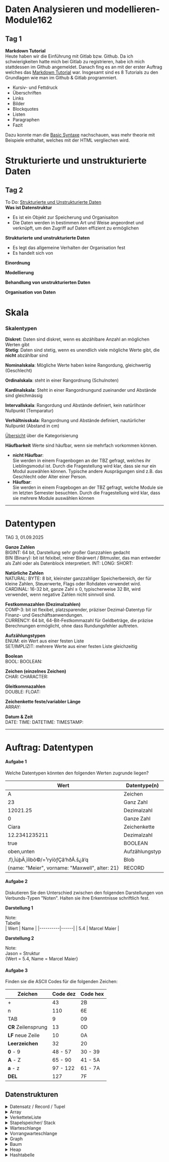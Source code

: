 # Daten Analysieren und modellieren-Module162
Tag 1
--------
**Markdown Tutorial**  
Heute haben wir die Einführung mit Gitlab bzw. Github. Da ich schwierigkeiten hatte mich bei Gitlab zu registrieren, habe ich mich stattdessen im Github angemeldet.
Danach fing es an mit der erster Auftrag welches das [Markdown Tutorial](https://www.markdowntutorial.com/de/) war.
Insgesamt sind es 8 Tutorials zu den Grundlagen wie man im Github & Gitlab programmiert.
* Kursiv- und Fettdruck
* Überschriften
* Links
* Bilder
* Blockquotes
* Listen
* Paragraphen
* Fazit  

Dazu konnte man die [Basic Syntaxe](https://www.markdownguide.org/basic-syntax/) nachschauen, was mehr theorie mit Beispiele enthaltet, welches mit der HTML vergliechen wird.


# Strukturierte und unstrukturierte Daten  
Tag 2
--------

To Do:
[Strukturierte und Unstrukturierte Daten](https://gitlab.com/ch-tbz-it/Stud/m162/-/blob/main/Daten_Formate/StrukturierteDaten.md?plain=0)  
**Was ist Datenstruktur**  
* Es ist ein Objekt zur Speicherung und Organisaiton
* Die Daten werden in bestimmen Art und Weise angeordnet und verknüpft, um den Zugriff auf Daten effizient zu ermöglichen

**Strukturierte und unstrukturierte Daten**
* Es legt das allgemeine Verhalten der Organisation fest
* Es handelt sich von

**Einordnung**

**Modellierung**

**Behandlung von unstrukturierten Daten**

**Organisation von Daten**

# Skala
### Skalentypen
**Diskret**:
Daten sind diskret, wenn es abzählbare Anzahl an möglichen Werten gibt  
**Stetig**:
Daten sind stetig, wenn es unendlich viele mögliche Werte gibt, die **nicht** abzählbar sind

**Nominalskala**: Mögliche Werte haben keine Rangordung, gleichwertig (Geschlecht)

**Ordinalskala**: steht in einer Rangordnung (Schulnoten)

**Kardinalskala**: Steht in einer Rangordnungund zueinander und Abstände sind gleichmässig 

**Intervallskala**: Rangordung und Abstände definiert, kein natürlihcer Nullpunkt (Temparatur)

**Verhältnisskala**: Rangordnung und Abstände definiert, nautürlicher Nullpunkt (Abstand in cm)

[Übersicht](https://gitlab.com/ch-tbz-it/Stud/m162/-/raw/main/Daten_Formate/images/Skalenniveaus.jpg) über die Kategorisierung

**Häufbarkeit**
Werte sind häufbar, wenn sie mehrfach vorkommen können.  
* **nicht Häufbar**:  
  Sie werden in einem Fragenbogen an der TBZ gefragt, welches ihr Lieblingsmodul ist.
  Durch die Fragestellung wird klar, dass sie nur ein Modul auswählen können. Typische andere
  Ausprägungen sind z.B. das Geschlecht oder Alter einer Person.
* **Häufbar**:  
  Sie werden in einem Fragebogen an der TBZ gefragt, welche Module sie im letzten
  Semester besuchten.
  Durch die Fragestellung wird klar, dass sie mehrere Module auswählen können

-------

# Datentypen
TAG 3, 01.09.2025

**Ganze Zahlen**   
BIGINT: 64 bit, Darstellung sehr großer Ganzzahlen gedacht  
BIN (Binary): bit ist felxibel, reiner Binärwert / Bitmuster, das man entweder als Zahl oder als Datenblock interpretiert.
INT: 
LONG:
SHORT:

**Natürliche Zahlen**   
NATURAL:
BYTE: 8 bit, kleinster ganzzahliger Speicherbereich, der für kleine Zahlen, Steuerwerte, Flags oder Rohdaten verwendet wird.  
CARDINAL: 16-32 bit, ganze Zahl ≥ 0, typischerweise 32 Bit, wird verwendet, wenn negative Zahlen nicht sinnvoll sind.

**Festkommazahlen (Dezimalzahlen)**   
COMP-3: bit ist flexibel, platzsparender, präziser Dezimal-Datentyp für Finanz- und Geschäftsanwendungen.  
CURRENCY: 64 bit, 64-Bit-Festkommazahl für Geldbeträge, die präzise Berechnungen ermöglicht, ohne dass Rundungsfehler auftreten.

**Aufzählungstypen**   
ENUM: ein Wert aus einer festen Liste  
SET/IMPLIZIT: mehrere Werte aus einer festen Liste gleichzeitig

**Boolean**   
BOOL:
BOOLEAN:

**Zeichen (einzelnes Zeichen)**   
CHAR:
CHARACTER:

**Gleitkommazahlen**   
DOUBLE:
FLOAT:

**Zeichenkette feste/variabler Länge**  
ARRAY:

**Datum & Zeit**  
DATE:
TIME:
DATETIME:
TIMESTAMP:

---------

# Auftrag: Datentypen

#### Aufgabe 1

Welche Datentypen könnten den folgenden Werten zugrunde liegen?

| Wert                                           | Datentype(n) |
| ---------------------------------------------- | ------------ |
| A                                              |  Zeichen      |
| 23                                             |  Ganz Zahl     |
| 12021.25                                       |  Dezimalzahl     |
| 0                                              |  Ganze Zahl   |
| Ciara                                          |  Zeichenkette        |
| 12.2341235211                                  |  Dezimalzahl             |
| true                                           |  BOOLEAN     |
| oben,unten                                     |  Aufzählungstyp         |
| .f},ÌúþÃ¸ìîìbõ©/=¹ryïòƒÇâ‘hðÂ.š¿ã‘q            |  Blob            |
| {name: "Meier", vorname: "Maxwell", alter: 21} |  RECORD      |

#### Aufgabe 2

Diskutieren Sie den Unterschied zwischen den folgenden Darstellungen von Verbunds-Typen "Noten". Halten sie ihre Erkenntnisse schriftlich fest.

**Darstellung 1**

Note:  
Tabelle  
| Wert     | Name |
|----------|------|
| 5.4      | Marcel Maier |

**Darstellung 2**

Note:  
Jason = Struktur  
{Wert = 5.4, Name = Marcel Maier}

#### Aufgabe 3

Finden sie die ASCII Codes für die folgenden Zeichen:

| Zeichen | Code dez | Code hex |
|---|---|---|
| + | 43 |2B |
| n | 110 | 6E |
| TAB | 9 | 09 |
| **CR** Zeilensprung | 13 | 0D |
| **LF** neue Zeile | 10 | 0A |
| **Leerzeichen** | 32 | 20 |
| **0** - 9 | 48 - 57 | 30 - 39 |
| **A** - Z | 65 - 90  | 41 - 5A |
| **a** - z | 97 - 122 | 61 - 7A |
| **DEL** | 127 | 7F |

## Datenstrukturen

<details> 
  <summary>Datensatz / Record / Tupel</summary>

* Es verfügt Werte, die in ander Werte enthalten sind - in fest definierten Anzahl und Folge
* besteht aus mehreren Elementen - Datenfeld
Beispiel: ID=12, Vorname=Hans, Nachname=Wenger, Telefonnummer=07911111111, Adresse=Zuercherstrasse 12
</details>

<details> 
  <summary>Array</summary>

* speichert mehrere Variabeln vom gleichen Datentyp
* jedes einzelnen Element hat die Möglichkeit zugriff über einen Index
* mehrdimensional (2D,3D, ...), z.B. Tabellen
Beispiel: [12, 45, 23, 38, 28], ["Hans", "Werner", "Sabine", "Rafael", "Susanne"]
</details>

<details> 
  <summary>VerketteteListe</summary>

* Liste von Elementen, die dynamisch wachsen
* Jedes Element zeigt auf das nächste Element
* die Elemente werden eins nach dem anderen verarbeitet
* einfach-verkettete-Liste nur von vorne nach hinten, doppelt-verkettete-Liste kann auch Rückwärts durchlauft werden
Beispiel: Am besten kannst du dir eine Liste vorstellen wie ein Fahrstuhl.
</details>

<details> 
  <summary>Stapelspeicher/ Stack</summary>

* die gespeicherten Objekte können nur in **umgekehrter Reihenfolge** wieder gelesen werden
* LIFO Prinzip, Last-In-First-Out
* Die funktion der zur letzt verarbeitet wurde wird zuerst abgearbeitet, evt. rückgabwert zurückgeben und dann wird gelöscht, dann wird die zuvoraufgerufte funktion verarbeitet
* Funktion verwalten und werte organisieren
* Stacks auch als einfach verkettete Liste/Dynamische Array verwirklichen
</details>

<details> 
  <summary>Warteschlange</summary>

* die gespeicherten Objekte können nur in den gleichen Reihenfolge wieder gelesen werden
* FIFO-Prinzip, First-In-First-Out:
Stell dir eine Perlenkette vor: Perlen kannst du nur an den Enden auffädeln oder entfernen, ohne die Kette zu zerstören. Genauso funktioniert eine Queue mit Datensätzen.
* wird meist als einfach verkettete Liste oder als dynamisches Feld realisiert
</details>

<details> 
  <summary>Vorrangwarteschlange</summary>

* Prioritätswarteschlange; wird die Elemente priorisiert
* sortiert das Objekt gemäss der gegebenen Proirität
</details>

<details> 
  <summary>Graph</summary>
Ein Graph besteht aus einer Menge an Knoten V und Knoten E
  
* enthält Referenzen auf mehrere Objekte
* kanten können gerichtet und ungerichtet sein
* den Kontengrad gibt an wie viele Kanten an einem Knoten hängen
* Ein Graph kann zusammenhängend sein; d.h gibt es Pfade zwischen allen Knoten.
* Gewichtete Graphen: zusätzliche Werte auf den Kanten, Entfernungen oder Kosten, nützlich für Berechnungen wie die kürzeste Route.
</details>

<details> 
  <summary>Baum</summary>

* Binärbaum: Ein Baum, bei dem jeder Knoten höchstens zwei Nachfolger hat – links und rechts.
* Tiefe: Die Anzahl der Kanten vom Knoten zur Wurzel.
* Höhe: Die maximale Tiefe aller Blätter im Baum.
* Größe: Die Gesamtzahl der Knoten im Baum.
* Vollständiger Binärbaum: Alle Ebenen sind vollständig gefüllt, außer der letzten, die von links nach rechts aufgefüllt ist.
* Partiell geordneter Baum: Knoten sind markiert und folgen einer Ordnung: Alle Knoten im linken Teilbaum sind kleiner oder gleich der Wurzel, im rechten Teilbaum größer oder gleich.
</details>

<details> 
  <summary>Heap</summary>

* Es vereint die Datnestruktur eines Baums mit dem Operationen einer Vorrangwarteschlange
* Speicherung von Mengen, unterstützt verschiedene Operationen: z.B. einfügen und entfernen der Elemente
* Flexible Größe bis zur Speichergrenze auf Prozessebene
* Durch schwierige interne Verwaltung, Anlegen und Entnehmen langsamer
* Ohne Garbage Collector manuelle Freigabe des Speichers
</details>

<details> 
  <summary>Hashtabelle</summary>

* eine spezielle Indexstruktur, bei der die Speicherposition direkt berechnet werden kann
* Informationen abspeichern

Beispiel:
Key: Paul
value: Telefon#

Hashfunktion  (key) -> Indexnummer
Hashfunktion  (Paul) -> 3
Hashfunktion  (Person) -> 1
Hashfunktion  (Person) -> 2
Hashfunktion  (Person) -> 4
Hashfunktion  (jemand) -> 3, die 3 ist vergeben, daraus wird ein link erstellt auch chaining gennant
</details>











